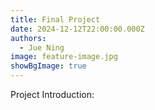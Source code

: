 ```yaml
---
title: Final Project
date: 2024-12-12T22:00:00.000Z
authors:
  - Jue Ning
image: feature-image.jpg
showBgImage: true
---
```

Project Introduction:
